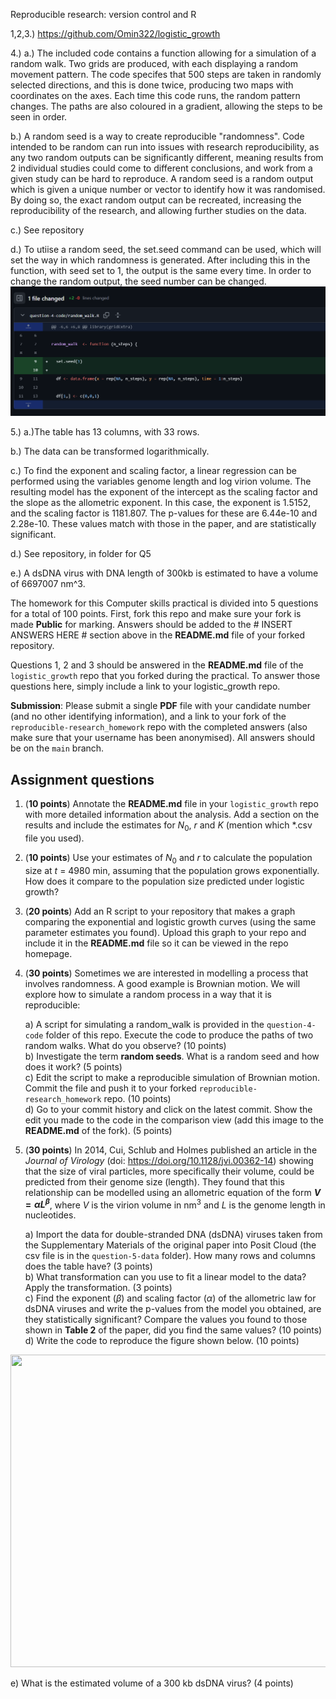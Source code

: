  Reproducible research: version control and R

1,2,3.) https://github.com/Omin322/logistic_growth

4.) a.) The included code contains a function allowing for a simulation of a random walk. Two grids are produced, with each displaying a random movement pattern. The code specifes that 500 steps are taken in randomly selected directions, and this is done twice, producing two maps with coordinates on the axes. Each time this code runs, the random pattern changes. The paths are also coloured in a gradient, allowing the steps to be seen in order. 

b.) A random seed is a way to create reproducible "randomness". Code intended to be random can run into issues with research reproducibility, as any two random outputs can be significantly different, meaning results from 2 individual studies could come to different conclusions, and work from a given study can be hard to reproduce. A random seed is a random output which is given a unique number or vector to identify how it was randomised. By doing so, the exact random output can be recreated, increasing the reproducibility of the research, and allowing further studies on the data.

c.) See repository

d.) To utiise a random seed, the set.seed command can be used, which will set the way in which randomness is generated. After including this in the function, with seed set to 1, the output is the same every time. In order to change the random output, the seed number can be changed.
![Changes to include random seed](https://github.com/Omin322/reproducible-research_homework/blob/main/commit_changes.png)

5.) a.)The table has 13 columns, with 33 rows.

b.) The data can be transformed logarithmically.

c.) To find the exponent and scaling factor, a linear regression can be performed using the variables genome length and log virion volume. The resulting model has the exponent of the intercept as the scaling factor and the slope as the allometric exponent. In this case, the exponent is 1.5152, and the scaling factor is 1181.807. The p-values for these are 6.44e-10 and 2.28e-10. These values match with those in the paper, and are statistically significant.

d.) See repository, in folder for Q5

e.) A dsDNA virus with DNA length of 300kb is estimated to have a volume of 6697007 nm^3.


The homework for this Computer skills practical is divided into 5 questions for a total of 100 points. First, fork this repo and make sure your fork is made **Public** for marking. Answers should be added to the # INSERT ANSWERS HERE # section above in the **README.md** file of your forked repository.

Questions 1, 2 and 3 should be answered in the **README.md** file of the `logistic_growth` repo that you forked during the practical. To answer those questions here, simply include a link to your logistic_growth repo.

**Submission**: Please submit a single **PDF** file with your candidate number (and no other identifying information), and a link to your fork of the `reproducible-research_homework` repo with the completed answers (also make sure that your username has been anonymised). All answers should be on the `main` branch.

## Assignment questions 

1) (**10 points**) Annotate the **README.md** file in your `logistic_growth` repo with more detailed information about the analysis. Add a section on the results and include the estimates for $N_0$, $r$ and $K$ (mention which *.csv file you used).
   
2) (**10 points**) Use your estimates of $N_0$ and $r$ to calculate the population size at $t$ = 4980 min, assuming that the population grows exponentially. How does it compare to the population size predicted under logistic growth? 

3) (**20 points**) Add an R script to your repository that makes a graph comparing the exponential and logistic growth curves (using the same parameter estimates you found). Upload this graph to your repo and include it in the **README.md** file so it can be viewed in the repo homepage.
   
4) (**30 points**) Sometimes we are interested in modelling a process that involves randomness. A good example is Brownian motion. We will explore how to simulate a random process in a way that it is reproducible:

   a) A script for simulating a random_walk is provided in the `question-4-code` folder of this repo. Execute the code to produce the paths of two random walks. What do you observe? (10 points) \
   b) Investigate the term **random seeds**. What is a random seed and how does it work? (5 points) \
   c) Edit the script to make a reproducible simulation of Brownian motion. Commit the file and push it to your forked `reproducible-research_homework` repo. (10 points) \
   d) Go to your commit history and click on the latest commit. Show the edit you made to the code in the comparison view (add this image to the **README.md** of the fork). (5 points) 

5) (**30 points**) In 2014, Cui, Schlub and Holmes published an article in the *Journal of Virology* (doi: https://doi.org/10.1128/jvi.00362-14) showing that the size of viral particles, more specifically their volume, could be predicted from their genome size (length). They found that this relationship can be modelled using an allometric equation of the form **$`V = \alpha L^{\beta}`$**, where $`V`$ is the virion volume in nm<sup>3</sup> and $`L`$ is the genome length in nucleotides.

   a) Import the data for double-stranded DNA (dsDNA) viruses taken from the Supplementary Materials of the original paper into Posit Cloud (the csv file is in the `question-5-data` folder). How many rows and columns does the table have? (3 points)\
   b) What transformation can you use to fit a linear model to the data? Apply the transformation. (3 points) \
   c) Find the exponent ($\beta$) and scaling factor ($\alpha$) of the allometric law for dsDNA viruses and write the p-values from the model you obtained, are they statistically significant? Compare the values you found to those shown in **Table 2** of the paper, did you find the same values? (10 points) \
   d) Write the code to reproduce the figure shown below. (10 points) 

  <p align="center">
     <img src="https://github.com/josegabrielnb/reproducible-research_homework/blob/main/question-5-data/allometric_scaling.png" width="600" height="500">
  </p>

  e) What is the estimated volume of a 300 kb dsDNA virus? (4 points) 
